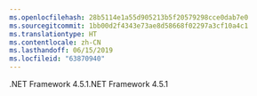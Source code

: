 ```yaml
---
ms.openlocfilehash: 28b5114e1a55d905213b5f20579298cce0dab7e0
ms.sourcegitcommit: 1bb00d2f4343e73ae8d58668f02297a3cf10a4c1
ms.translationtype: HT
ms.contentlocale: zh-CN
ms.lasthandoff: 06/15/2019
ms.locfileid: "63870940"
---
```

<span data-ttu-id="73856-101">.NET Framework 4.5.1</span><span class="sxs-lookup"><span data-stu-id="73856-101">.NET Framework 4.5.1</span></span>